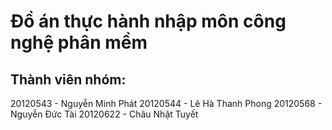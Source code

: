 # Đồ án thực hành nhập môn công nghệ phân mềm
## Thành viên nhóm:
20120543 - Nguyễn Minh Phát
20120544 - Lê Hà Thanh Phong
20120568 - Nguyễn Đức Tài
20120622 - Châu Nhật Tuyết
